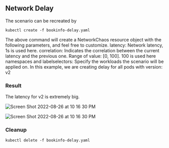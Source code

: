 ## Network Delay
The scenario can be recreated by

`kubectl create -f bookinfo-delay.yaml`

The above command will create a NetworkChaos resource object with the following parameters, and feel free to customize.
latency: Network latency, 1s is used here.
correlation: Indicates the correlation between the current latency and the previous one. Range of value: [0, 100]. 100 is used here
namespaces and labelselectors: Specify the workloads the scenario will be applied on. In this example, we are creating delay for all pods with version: v2
### Result
The latency for v2 is extremely big.

![Screen Shot 2022-08-26 at 10 16 30 PM](https://user-images.githubusercontent.com/4391815/187010521-06067d74-b860-40e3-ade4-c29433bb572b.png)

![Screen Shot 2022-08-26 at 10 16 30 PM](https://user-images.githubusercontent.com/4391815/187010529-d4538e31-4300-4de0-b2fa-e0df559f2e02.png)


### Cleanup
`kubectl delete -f bookinfo-delay.yaml`
